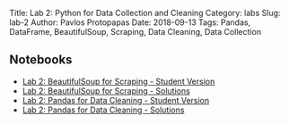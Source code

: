 Title: Lab 2: Python for Data Collection and Cleaning
Category: labs
Slug: lab-2
Author: Pavlos Protopapas
Date: 2018-09-13
Tags: Pandas, DataFrame, BeautifulSoup, Scraping, Data Cleaning, Data Collection

## Notebooks

- [Lab 2: BeautifulSoup for Scraping - Student Version]({filename}notebook/lab2_scraping.ipynb)
- [Lab 2: BeautifulSoup for Scraping - Solutions]({filename}notebook/solutions/lab2_scraping_solutions.ipynb)
- [Lab 2: Pandas for Data Cleaning - Student Version]({filename}notebook/lab2_pandas.ipynb)
- [Lab 2: Pandas for Data Cleaning - Solutions]({filename}notebook/solutions/lab2_pandas_solutions.ipynb)

